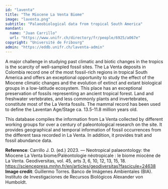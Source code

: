 ```yaml
---
id: "laventa"
title: "The Miocene La Venta Biome"
image: "laventa.png"
subtitle: "Palaeobiological data from tropical South America"
mandant:
  name: "Juan Carrillo"
  url: "https://www.unifr.ch/directory/fr/people/6925/a067e"
copyright: "Université de Fribourg"
admin: "https://eddb.unifr.ch/laventa-admin"
---
```


A major challenge in studying past climatic and biotic changes in the tropics is the scarcity of well-sampled fossil sites. The La Venta deposits in Colombia record one of the most fossil-rich regions in tropical South America and offers an exceptional opportunity to study the effect of the Miocene climatic changes and the evolution of extinct and extant biological groups in a low-latitude ecosystem. This place has an exceptional preservation of fossils representing an ancient tropical forest. Land and freshwater vertebrates, and less commonly plants and invertebrates, constitute most of the La Venta fossils. The mammal record has been used to define the Laventan Age/Stage ca. 13.5-11.8 million years old.

This database compiles the information from La Venta collected by different working groups for over a century of paleontological research on the site. It provides geographical and temporal information of fossil occurrences from the different taxa recorded in La Venta. In addition, it provides trait and fossil abundance data.

**Reference**: Carrillo J. D. (ed.) 2023. — Neotropical palaeontology: the Miocene La Venta biome/Paléontologie néotropicale : le biome miocène de La Venta. Geodiversitas, vol. 45, arts 3, 6, 10, 12, 13, 15, 18. https://sciencepress.mnhn.fr/en/articles/geodiversitas?fascicule=24638
**Image credit**: Guillermo Torres. Banco de Imágenes Ambientales (BIA). Instituto de Investigaciones de Recursos Biológicos Alexander von Humboldt.